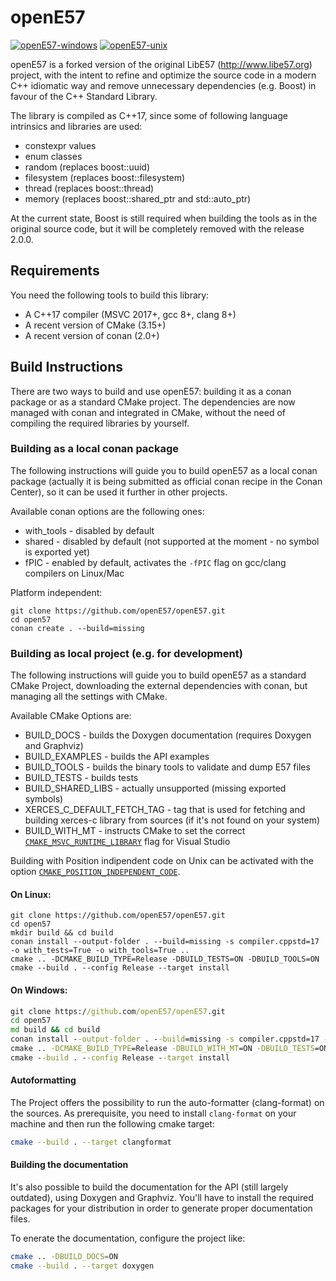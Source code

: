 # openE57

[![openE57-windows](https://github.com/openE57/openE57/actions/workflows/build-win.yml/badge.svg?branch=master)](https://github.com/openE57/openE57/actions/workflows/build-win.yml)
[![openE57-unix](https://github.com/openE57/openE57/actions/workflows/build-unix.yml/badge.svg?branch=master)](https://github.com/openE57/openE57/actions/workflows/build-unix.yml)

openE57 is a forked version of the original LibE57 (http://www.libe57.org) project, with the intent to refine and optimize the source code in a modern C++ idiomatic way and remove unnecessary dependencies (e.g. Boost) in favour of the C++ Standard Library.

The library is compiled as C++17, since some of following language intrinsics and libraries are used:

* constexpr values
* enum classes
* random (replaces boost::uuid)
* filesystem (replaces boost::filesystem)
* thread (replaces boost::thread)
* memory (replaces boost::shared_ptr and std::auto_ptr)

At the current state, Boost is still required when building the tools as in the original source code, but it will be completely removed with the release 2.0.0.

## Requirements

You need the following tools to build this library:

* A C++17 compiler (MSVC 2017+, gcc 8+, clang 8+)
* A recent version of CMake (3.15+)
* A recent version of conan (2.0+)

## Build Instructions

There are two ways to build and use openE57: building it as a conan package or as a standard CMake project.
The dependencies are now managed with conan and integrated in CMake, without the need of compiling the required libraries by yourself.

### Building as a local conan package

The following instructions will guide you to build openE57 as a local conan package (actually it is being submitted as official conan recipe in the Conan Center), so it can be used it further in other projects.

Available conan options are the following ones:

* with_tools - disabled by default
* shared - disabled by default (not supported at the moment - no symbol is exported yet)
* fPIC - enabled by default, activates the `-fPIC` flag on gcc/clang compilers on Linux/Mac

Platform independent:

```shell
git clone https://github.com/openE57/openE57.git
cd open57
conan create . --build=missing
```

### Building as local project (e.g. for development)

The following instructions will guide you to build openE57 as a standard CMake Project, downloading the external dependencies with conan, but managing all the settings with CMake.

Available CMake Options are:

* BUILD_DOCS - builds the Doxygen documentation (requires Doxygen and Graphviz)
* BUILD_EXAMPLES - builds the API examples
* BUILD_TOOLS - builds the binary tools to validate and dump E57 files
* BUILD_TESTS - builds tests
* BUILD_SHARED_LIBS - actually unsupported (missing exported symbols)
* XERCES_C_DEFAULT_FETCH_TAG - tag that is used for fetching and building xerces-c library from sources (if it's not found on your system)
* BUILD_WITH_MT - instructs CMake to set the correct [`CMAKE_MSVC_RUNTIME_LIBRARY`](https://cmake.org/cmake/help/latest/variable/CMAKE_MSVC_RUNTIME_LIBRARY.html?highlight=cmake_msvc_runtime_library) flag for Visual Studio

Building with Position indipendent code on Unix can be activated with the option [`CMAKE_POSITION_INDEPENDENT_CODE`](https://cmake.org/cmake/help/latest/variable/CMAKE_POSITION_INDEPENDENT_CODE.html?highlight=cmake_position_independent_code).


#### On Linux:

```shell
git clone https://github.com/openE57/openE57.git
cd open57
mkdir build && cd build
conan install --output-folder . --build=missing -s compiler.cppstd=17 -o with_tests=True -o with_tools=True .. 
cmake .. -DCMAKE_BUILD_TYPE=Release -DBUILD_TESTS=ON -DBUILD_TOOLS=ON
cmake --build . --config Release --target install
```

#### On Windows:

```cmd
git clone https://github.com/openE57/openE57.git
cd open57
md build && cd build
conan install --output-folder . --build=missing -s compiler.cppstd=17 -o with_tests=True -o with_tools=True .. 
cmake .. -DCMAKE_BUILD_TYPE=Release -DBUILD_WITH_MT=ON -DBUILD_TESTS=ON -DBUILD_TOOLS=ON
cmake --build . --config Release --target install
```

#### Autoformatting

The Project offers the possibility to run the auto-formatter (clang-format) on the sources. As prerequisite, you need to install `clang-format` on your machine and then run the following cmake target:

```sh
cmake --build . --target clangformat
```

#### Building the documentation

It's also possible to build the documentation for the API (still largely outdated), using Doxygen and Graphviz. You'll have to install the required packages for your distribution in order to generate proper documentation files. 

To enerate the documentation, configure the project like:

```sh
cmake .. -DBUILD_DOCS=ON
cmake --build . --target doxygen
```